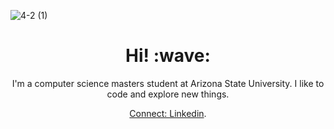 ![4-_2_ (1)](https://user-images.githubusercontent.com/93964854/147882329-44b7a6f4-586c-4d01-b43e-fd6373f43c99.gif)
<h1 align="center"><b>Hi! :wave:</b></h1>
<p align='center'> I'm a computer science masters student at Arizona State University. I like to code and explore new things.</p>
<p align='center'><a href="https://www.linkedin.com/in/advaithalenkrith/">Connect: Linkedin</a>.</p>
